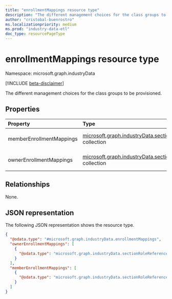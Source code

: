 ```yaml
---
title: "enrollmentMappings resource type"
description: "The different management choices for the class groups to be provisioned."
author: "cristobal-buenrostro"
ms.localizationpriority: medium
ms.prod: "industry-data-etl"
doc_type: resourcePageType
---
```


# enrollmentMappings resource type

Namespace: microsoft.graph.industryData

[!INCLUDE [beta-disclaimer](../../includes/beta-disclaimer.md)]

The different management choices for the class groups to be provisioned.

## Properties

| Property                 | Type                                                                                                                        | Description                                       |
| :----------------------- | :-------------------------------------------------------------------------------------------------------------------------- | :------------------------------------------------ |
| memberEnrollmentMappings | [microsoft.graph.industryData.sectionRoleReferenceValue](../resources/industrydata-sectionrolereferencevalue.md) collection | The owner enrollmentMappings for the class group.  |
| ownerEnrollmentMappings  | [microsoft.graph.industryData.sectionRoleReferenceValue](../resources/industrydata-sectionrolereferencevalue.md) collection | The member enrollmentMappings for the class group. |

## Relationships

None.

## JSON representation

The following JSON representation shows the resource type.

<!-- {
  "blockType": "resource",
  "@odata.type": "microsoft.graph.industryData.enrollmentMappings"
}
-->

```json
{
  "@odata.type": "#microsoft.graph.industryData.enrollmentMappings",
  "ownerEnrollmentMappings": [
    {
      "@odata.type": "microsoft.graph.industryData.sectionRoleReferenceValue"
    }
  ],
  "memberEnrollmentMappings": [
    {
      "@odata.type": "microsoft.graph.industryData.sectionRoleReferenceValue"
    }
  ]
}
```
